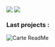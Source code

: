 <!--
**Virdrox/Virdrox** is a ✨ _special_ ✨ repository because its `README.md` (this file) appears on your GitHub profile.

Here are some ideas to get you started:

- 🔭 I’m currently working on ...
- 🌱 I’m currently learning ...
- 👯 I’m looking to collaborate on ...
- 🤔 I’m looking for help with ...
- 💬 Ask me about ...
- 📫 How to reach me: ...
- 😄 Pronouns: ...
- ⚡ Fun fact: ...
-->

<img align="center" src="https://github-readme-stats.vercel.app/api?username=Virdrox&theme=codeSTACKr"> 
<img align="center" src="https://github-readme-stats.vercel.app/api/top-langs/?username=Virdrox&theme=codeSTACKr">

### Last projects : 
![Carte ReadMe](https://github-readme-stats.vercel.app/api/pin/?username=Virdrox&repo=SQLtoPYSQLITE3&theme=codeSTACKr)
